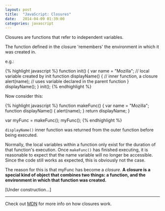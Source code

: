 ```yaml
---
layout: post
title:  "JavaScript: Closures"
date:   2014-04-09 01:39:00
categories: javascript
---
```


Closures are functions that refer to independent variables.

The function defined in the closure 'remembers' the environment in which it was created in.

e.g.:

{% highlight javascript %}
function init() {
	var name = "Mozilla";     // local variable created by init
	function displayName() {  // inner function, a closure
		alert(name); 		  // uses variable declared in the parent function
	}
	displayName();
}
init();
{% endhighlight %}

Now consider this:

{% highlight javascript %}
function makeFunc() {
	var name = "Mozilla";
	function displayName() {
		alert(name);
	}
	return displayName;
}

var myFunc = makeFunc();
myFunc();
{% endhighlight %}

`displayName()` inner function was returned from the outer function before being executed.

Normally, the local variables within a function only exist for the duration of that function's execution. Once `makeFunc()` has finished executing, it is reasonable to expect that the name variable will no longer be accessible. Since the code still works as expected, this is obviously not the case.

The reason for this is that myFunc has become a *closure*. **A closure is a special kind of object that combines two things: a function, and the environment in which that function was created.**



[Under construction...]

---

Check out [MDN][mdn] for more info on how closures work.

[mdn]:    https://developer.mozilla.org/en-US/docs/Web/JavaScript/Guide/Closures